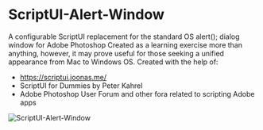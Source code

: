 # ScriptUI-Alert-Window
A configurable ScriptUI replacement for the standard OS alert(); dialog window for Adobe Photoshop
Created as a learning exercise more than anything, however, it may prove useful for those seeking a unified appearance from Mac to Windows OS.
Created with the help of:
* https://scriptui.joonas.me/
* ScriptUI for Dummies by Peter Kahrel
* Adobe Photoshop User Forum and other fora related to scripting Adobe apps

![ScriptUI-Alert-Window](https://user-images.githubusercontent.com/14517328/124369713-3b2c9900-dcb2-11eb-9767-210937eb8f3b.png)
